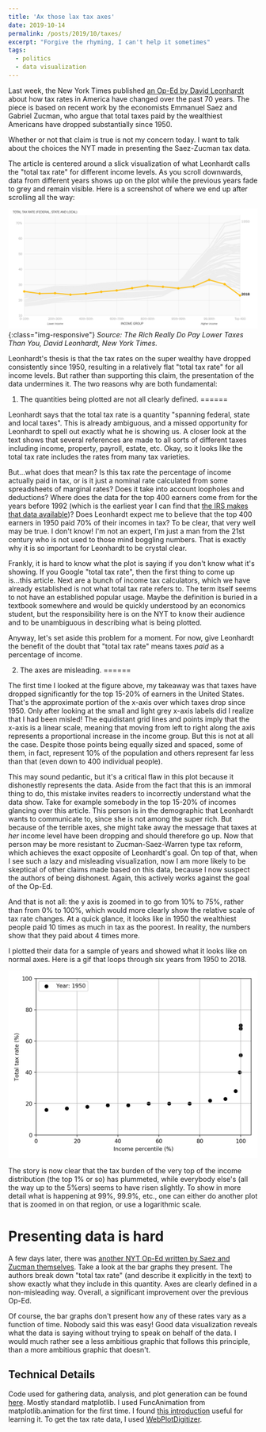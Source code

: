 ```yaml
---
title: 'Ax those lax tax axes'
date: 2019-10-14
permalink: /posts/2019/10/taxes/
excerpt: "Forgive the rhyming, I can't help it sometimes"
tags:
  - politics
  - data visualization
---
```


Last week, the New York Times published [an Op-Ed by David Leonhardt](https://www.nytimes.com/interactive/2019/10/06/opinion/income-tax-rate-wealthy.html) about how tax rates in America have changed over the past 70 years. The piece is based on recent work by the economists Emmanuel Saez and Gabriel Zucman, who argue that total taxes paid by the wealthiest Americans have dropped substantially since 1950. 

Whether or not that claim is true is not my concern today. I want to talk about the choices the NYT made in presenting the Saez-Zucman tax data. 

The article is centered around a slick visualization of what Leonhardt calls the "total tax rate" for different income levels. As you scroll downwards, data from different years shows up on the plot while the previous years fade to grey and remain visible. Here is a screenshot of where we end up after scrolling all the way:

![original-nyt](/images/for-posts/leonhardt-screencap.png){:class="img-responsive"}
*Source: The Rich Really Do Pay Lower Taxes Than You, David Leonhardt, New York Times.* 

Leonhardt's thesis is that the tax rates on the super wealthy have dropped consistently since 1950, resulting in a relatively flat "total tax rate" for all income levels. But rather than supporting this claim, the presentation of the data undermines it. The two reasons why are both fundamental:

1) The quantities being plotted are not all clearly defined.
======

Leonhardt says that the total tax rate is a quantity "spanning federal, state and local taxes". This is already ambiguous, and a missed opportunity for Leonhardt to spell out exactly what he is showing us. A closer look at the text shows that several references are made to all sorts of different taxes including income, property, payroll, estate, etc. Okay, so it looks like the total tax rate includes the rates from many tax varieties. 

But...what does that mean? Is this tax rate the percentage of income actually paid in tax, or is it just a nominal rate calculated from some spreadsheets of marginal rates? Does it take into account loopholes and deductions? Where does the data for the top 400 earners come from for the years before 1992 (which is the earliest year I can find that [the IRS makes that data available](https://www.irs.gov/pub/irs-soi/09intop400.pdf))? Does Leonhardt expect me to believe that the top 400 earners in 1950 paid 70% of their incomes in tax? To be clear, that very well may be true. I don't know! I'm not an expert, I'm just a man from the 21st century who is not used to those mind boggling numbers. That is exactly why it is so important for Leonhardt to be crystal clear.

Frankly, it is hard to know what the plot is saying if you don't know what it's showing. If you Google "total tax rate", then the first thing to come up is...this article. Next are a bunch of income tax calculators, which we have already established is not what total tax rate refers to. The term itself seems to not have an established popular usage. Maybe the definition is buried in a textbook somewhere and would be quickly understood by an economics student, but the responsibility here is on the NYT to know their audience and to be unambiguous in describing what is being plotted.

Anyway, let's set aside this problem for a moment. For now, give Leonhardt the benefit of the doubt that "total tax rate" means taxes *paid* as a percentage of income.

2) The axes are misleading.
======

The first time I looked at the figure above, my takeaway was that taxes have dropped significantly for the top 15-20% of earners in the United States. That's the approximate portion of the x-axis over which taxes drop since 1950. Only after looking at the small and light grey x-axis labels did I realize that I had been misled! The equidistant grid lines and points imply that the x-axis is a linear scale, meaning that moving from left to right along the axis represents a proportional increase in the income group. But this is not at all the case. Despite those points being equally sized and spaced, some of them, in fact, represent 10% of the population and others represent far less than that (even down to 400 individual people).

This may sound pedantic, but it's a critical flaw in this plot because it dishonestly represents the data. Aside from the fact that this is an immoral thing to do, this mistake invites readers to incorrectly understand what the data show. Take for example somebody in the top 15-20% of incomes glancing over this article. This person is in the demographic that Leonhardt wants to communicate to, since she is not among the super rich. But because of the terrible axes, she might take away the message that taxes at *her* income level have been dropping and should therefore go up. Now that person may be more resistant to Zucman-Saez-Warren type tax reform, which achieves the exact opposite of Leonhardt's goal. On top of that, when I see such a lazy and misleading visualization, now I am more likely to be skeptical of other claims made based on this data, because I now suspect the authors of being dishonest. Again, this actively works against the goal of the Op-Ed.

And that is not all: the y axis is zoomed in to go from 10% to 75%, rather than from 0% to 100%, which would more clearly show the relative scale of tax rate changes. At a quick glance, it looks like in 1950 the wealthiest people paid 10 times as much in tax as the poorest. In reality, the numbers show that they paid about 4 times more. 

I plotted their data for a sample of years and showed what it looks like on normal axes. Here is a gif that loops through six years from 1950 to 2018. 

![tax-rate-gif](/images/for-posts/tax-rate.gif)

The story is now clear that the tax burden of the very top of the income distribution (the top 1% or so) has plummeted, while everybody else's (all the way up to the 5%ers) seems to have risen slightly. To show in more detail what is happening at 99%, 99.9%, etc., one can either do another plot that is zoomed in on that region, or use a logarithmic scale.

Presenting data is hard
======

A few days later, there was [another NYT Op-Ed written by Saez and Zucman themselves](https://www.nytimes.com/2019/10/11/opinion/sunday/wealth-income-tax-rate.html?action=click&module=Opinion&pgtype=Homepage). Take a look at the bar graphs they present. The authors break down "total tax rate" (and describe it explicitly in the text) to show exactly what they include in this quantity. Axes are clearly defined in a non-misleading way. Overall, a significant improvement over the previous Op-Ed. 

Of course, the bar graphs don't present how any of these rates vary as a function of time. Nobody said this was easy! Good data visualization reveals what the data is saying without trying to speak on behalf of the data. I would much rather see a less ambitious graphic that follows this principle, than a more ambitious graphic that doesn't. 

Technical Details
------
Code used for gathering data, analysis, and plot generation can be found [here](https://github.com/jmanfredi/tax-rates). Mostly standard matplotlib. I used FuncAnimation from matplotlib.animation for the first time. I found [this introduction](https://eli.thegreenplace.net/2016/drawing-animated-gifs-with-matplotlib/) useful for learning it. To get the tax rate data, I used [WebPlotDigitizer](https://automeris.io/WebPlotDigitizer/).
